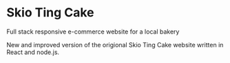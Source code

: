 # Skio Ting Cake

Full stack responsive e-commerce website for a local bakery

New and improved version of the origional Skio Ting Cake website written in React and node.js.

